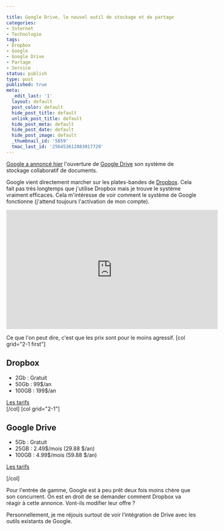 ```yaml
---

title: Google Drive, le nouvel outil de stockage et de partage
categories:
- Internet
- Technologie
tags:
- Dropbox
- Google
- Google Drive
- Partage
- Service
status: publish
type: post
published: true
meta:
  _edit_last: '1'
  layout: default
  post_color: default
  hide_post_title: default
  unlink_post_title: default
  hide_post_meta: default
  hide_post_date: default
  hide_post_image: default
  _thumbnail_id: '5859'
  tmac_last_id: '256453612883017728'
---
```

<a title="Article sur le blog offciel de Google" href="http://googleblog.blogspot.com/2012/04/introducing-google-drive-yes-really.html">Google a annoncé hier</a> l'ouverture de <a title="Google Drive" href="https://drive.google.com/">Google Drive</a> son système de stockage collaboratif de documents. <!--more-->

Google vient directement marcher sur les plates-bandes de <a href="https://www.dropbox.com/">Dropbox</a>. Cela fait pas très longtemps que j'utilise Dropbox mais je trouve le système vraiment efficaces. Cela m'intéresse de voir comment le système de Google fonctionne (j'attend toujours l'activation de mon compte).

<iframe src="http://www.youtube.com/embed/wKJ9KzGQq0w" frameborder="0" width="560" height="315"></iframe>

Ce que l'on peut dire, c'est que les prix sont pour le moins agressif.
[col grid="2-1 first"]
<h2>Dropbox</h2>
<ul>
	<li>2Gb : Gratuit</li>
	<li>50Gb : 99$/an</li>
	<li>100GB : 199$/an</li>
</ul>
<div><a title="Les tarifs de dropbox" href="https://www.dropbox.com/plans">Les tarifs</a></div>
[/col]
[col grid="2-1"]
<h2>Google Drive</h2>
<ul>
	<li>5Gb : Gratuit</li>
	<li>25GB : 2.49$/mois (29.88 $/an)</li>
	<li>100GB : 4.99$/mois (59.88 $/an)</li>
</ul>
<a title="Les tarifs de Google Drive" href="https://support.google.com/drive/bin/answer.py?hl=fr&amp;answer=2375123&amp;p=mktg_pricing">Les tarifs</a>

[/col]

Pour l'entrée de gamme, Google est à peu prêt deux fois moins chère que son concurrent. On est en droit de se demander comment Dropbox va réagir à cette annonce. Vont-ils modifier leur offre ?

Personnellement, je me réjouis surtout de voir l’intégration de Drive avec les outils existants de Google.
